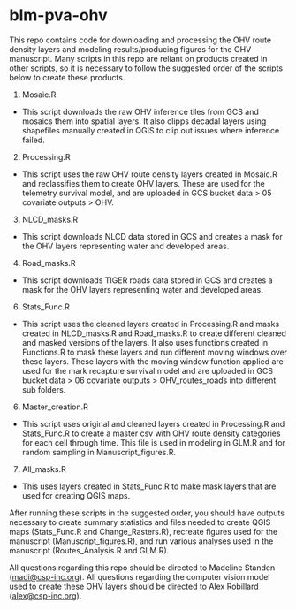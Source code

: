 # blm-pva-ohv
This repo contains code for downloading and processing the OHV route density layers and modeling results/producing figures for the OHV manuscript. Many scripts in this repo are reliant on products created in other scripts, so it is necessary to follow the suggested order of the scripts below to create these products.

1. Mosaic.R
  - This script downloads the raw OHV inference tiles from GCS and mosaics them into spatial layers. It also clipps decadal layers     using shapefiles manually created in QGIS to clip out issues where inference failed.
2. Processing.R
  - This script uses the raw OHV route density layers created in Mosaic.R and reclassifies them to create OHV layers. These are        used for the telemetry survival model, and are uploaded in GCS bucket data > 05 covariate outputs > OHV.
3. NLCD_masks.R
  - This script downloads NLCD data stored in GCS and creates a mask for the OHV layers representing water and developed areas.
4. Road_masks.R
  - This script downloads TIGER roads data stored in GCS and creates a mask for the OHV layers representing water and developed        areas.
6. Stats_Func.R
  - This script uses the cleaned layers created in Processing.R and masks created in NLCD_masks.R and Road_masks.R to create           different cleaned and masked versions of the layers. It also uses functions created in Functions.R to mask these layers and run     different moving windows over these layers. These layers with the moving window function applied are used for the mark             recapture survival model and are uploaded in GCS bucket data > 06 covariate outputs > OHV_routes_roads into different sub          folders. 
6. Master_creation.R
  - This script uses original and cleaned layers created in Processing.R and Stats_Func.R to create a master csv with OHV route        density categories for each cell through time. This file is used in modeling in GLM.R and for random sampling in                   Manuscript_figures.R.
7. All_masks.R
  - This uses layers created in Stats_Func.R to make mask layers that are used for creating QGIS maps.


After running these scripts in the suggested order, you should have outputs necessary to create summary statistics and files needed to create QGIS maps (Stats_Func.R and Change_Rasters.R), recreate figures used for the manuscript (Manuscript_figures.R), and run various analyses used in the manuscript (Routes_Analysis.R and GLM.R). 

All questions regarding this repo should be directed to Madeline Standen (madi@csp-inc.org).
All questions regarding the computer vision model used to create these OHV layers should be directed to Alex Robillard (alex@csp-inc.org).